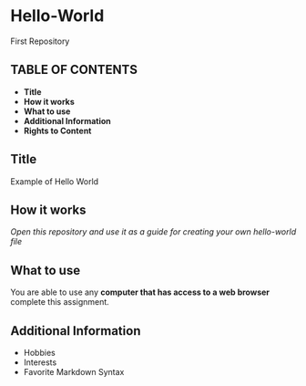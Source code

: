 # Hello-World
First Repository
## TABLE OF CONTENTS
- **Title**
- **How it works**
- **What to use**
- **Additional Information**
- **Rights to Content**

## Title
Example of Hello World

## How it works
*Open this repository and use it as a guide for creating your own hello-world file*

## What to use
You are able to use any **computer that has access to a web browser** complete this assignment. 

## Additional Information
- Hobbies
- Interests
- Favorite Markdown Syntax
